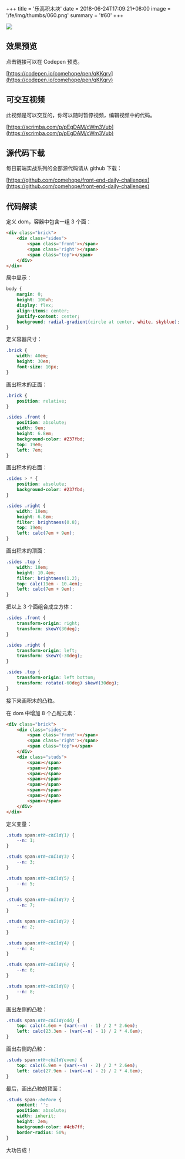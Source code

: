 +++
title = '乐高积木块'
date = 2018-06-24T17:09:21+08:00
image = '/fe/img/thumbs/060.png'
summary = '#60'
+++

![](./work.png)

## 效果预览

点击链接可以在 Codepen 预览。

[https://codepen.io/comehope/pen/qKKqrv](https://codepen.io/comehope/pen/qKKqrv)

## 可交互视频

此视频是可以交互的，你可以随时暂停视频，编辑视频中的代码。

[https://scrimba.com/p/pEgDAM/cWm3Vub](https://scrimba.com/p/pEgDAM/cWm3Vub)

## 源代码下载

每日前端实战系列的全部源代码请从 github 下载：

[https://github.com/comehope/front-end-daily-challenges](https://github.com/comehope/front-end-daily-challenges)

## 代码解读

定义 dom，容器中包含一组 3 个面：
```html
<div class="brick">
	<div class="sides">
		<span class='front'></span>
		<span class='right'></span>
		<span class="top"></span>
	</div>
</div>
```

居中显示：
```css
body {
	margin: 0;
	height: 100vh;
	display: flex;
	align-items: center;
	justify-content: center;
	background: radial-gradient(circle at center, white, skyblue);
}
```

定义容器尺寸：
```css
.brick {
	width: 40em;
	height: 30em;
	font-size: 10px;
}
```

画出积木的正面：
```css
.brick {
	position: relative;
}

.sides .front {
	position: absolute;
	width: 9em;
	height: 6.8em;
	background-color: #237fbd;
	top: 19em;
	left: 7em;
}
```

画出积木的右面：
```css
.sides > * {
	position: absolute;
	background-color: #237fbd;
}

.sides .right {
	width: 18em;
	height: 6.8em;
	filter: brightness(0.8);
	top: 19em;
	left: calc(7em + 9em);
}
```

画出积木的顶面：
```css
.sides .top {
	width: 18em;
	height: 10.4em;
	filter: brightness(1.2);
	top: calc(19em - 10.4em);
	left: calc(7em + 9em);
}
```

把以上 3 个面组合成立方体：
```css
.sides .front {
	transform-origin: right;
	transform: skewY(30deg);
}

.sides .right {
	transform-origin: left;
	transform: skewY(-30deg);
}

.sides .top {
	transform-origin: left bottom;
	transform: rotate(-60deg) skewY(30deg);
}
```

接下来画积木的凸粒。

在 dom 中增加 8 个凸粒元素：
```html
<div class="brick">
	<div class="sides">
		<span class='front'></span>
		<span class='right'></span>
		<span class="top"></span>
	</div>
	<div class="studs">
		<span></span>
		<span></span>
		<span></span>
		<span></span>
		<span></span>
		<span></span>
		<span></span>
		<span></span>
	</div>
</div>
```

定义变量：
```css
.studs span:nth-child(1) {
	--n: 1;
}

.studs span:nth-child(3) {
	--n: 3;
}

.studs span:nth-child(5) {
	--n: 5;
}

.studs span:nth-child(7) {
	--n: 7;
}

.studs span:nth-child(2) {
	--n: 2;
}

.studs span:nth-child(4) {
	--n: 4;
}

.studs span:nth-child(6) {
	--n: 6;
}

.studs span:nth-child(8) {
	--n: 8;
}
```

画出左侧的凸粒：
```css
.studs span:nth-child(odd) {
	top: calc(4.6em + (var(--n) - 1) / 2 * 2.6em);
	left: calc(23.3em - (var(--n) - 1) / 2 * 4.6em);
}
```

画出右侧的凸粒：
```css
.studs span:nth-child(even) {
	top: calc(6.9em + (var(--n) - 2) / 2 * 2.6em);
	left: calc(27.9em - (var(--n) - 2) / 2 * 4.6em);
}
```

最后，画出凸粒的顶面：
```css
.studs span::before {
	content: '';
	position: absolute;
	width: inherit;
	height: 2em;
	background-color: #4cb7ff;
	border-radius: 50%;
}
```

大功告成！
